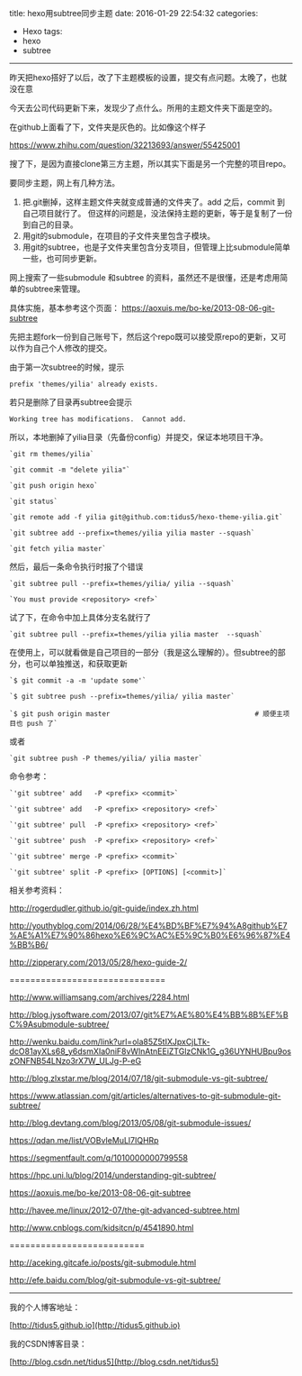 title: hexo用subtree同步主题
date: 2016-01-29 22:54:32
categories:
- Hexo
tags:
- hexo
- subtree
---

昨天把hexo搭好了以后，改了下主题模板的设置，提交有点问题。太晚了，也就没在意

今天去公司代码更新下来，发现少了点什么。所用的主题文件夹下面是空的。

在github上面看了下，文件夹是灰色的。比如像这个样子

https://www.zhihu.com/question/32213693/answer/55425001


搜了下，是因为直接clone第三方主题，所以其实下面是另一个完整的项目repo。

要同步主题，网上有几种方法。

1.  把.git删掉，这样主题文件夹就变成普通的文件夹了。add 之后，commit 到自己项目就行了。
但这样的问题是，没法保持主题的更新，等于是复制了一份到自己的目录。
2.  用git的submodule，在项目的子文件夹里包含子模块。
3.  用git的subtree，也是子文件夹里包含分支项目，但管理上比submodule简单一些，也可同步更新。

网上搜索了一些submodule 和subtree 的资料，虽然还不是很懂，还是考虑用简单的subtree来管理。


<!--more-->
 
具体实施，基本参考这个页面：
https://aoxuis.me/bo-ke/2013-08-06-git-subtree

先把主题fork一份到自己账号下，然后这个repo既可以接受原repo的更新，又可以作为自己个人修改的提交。

由于第一次subtree的时候，提示

	prefix 'themes/yilia' already exists.

若只是删除了目录再subtree会提示

	Working tree has modifications.  Cannot add.

所以，本地删掉了yilia目录（先备份config）并提交，保证本地项目干净。

	`git rm themes/yilia`

	`git commit -m "delete yilia"`

	`git push origin hexo`

	`git status`

	`git remote add -f yilia git@github.com:tidus5/hexo-theme-yilia.git`

	`git subtree add --prefix=themes/yilia yilia master --squash`

	`git fetch yilia master`


然后，最后一条命令执行时报了个错误

	`git subtree pull --prefix=themes/yilia/ yilia --squash`

	`You must provide <repository> <ref>`

试了下，在命令中加上具体分支名就行了

	`git subtree pull --prefix=themes/yilia yilia master  --squash`


在使用上，可以就看做是自己项目的一部分（我是这么理解的）。但subtree的部分，也可以单独推送，和获取更新

	`$ git commit -a -m 'update some'`

	`$ git subtree push --prefix=themes/yilia/ yilia master`

	`$ git push origin master                                    # 顺便主项目也 push 了`

或者

	`git subtree push -P themes/yilia/ yilia master`

命令参考：

	`'git subtree' add   -P <prefix> <commit>`

	`'git subtree' add   -P <prefix> <repository> <ref>`

	`'git subtree' pull  -P <prefix> <repository> <ref>`

	`'git subtree' push  -P <prefix> <repository> <ref>`

	`'git subtree' merge -P <prefix> <commit>`

	`'git subtree' split -P <prefix> [OPTIONS] [<commit>]`


相关参考资料：


http://rogerdudler.github.io/git-guide/index.zh.html

http://youthyblog.com/2014/06/28/%E4%BD%BF%E7%94%A8github%E7%AE%A1%E7%90%86hexo%E6%9C%AC%E5%9C%B0%E6%96%87%E4%BB%B6/

http://zipperary.com/2013/05/28/hexo-guide-2/

==============================


http://www.williamsang.com/archives/2284.html

http://blog.jysoftware.com/2013/07/git%E7%AE%80%E4%BB%8B%EF%BC%9Asubmodule-subtree/

http://wenku.baidu.com/link?url=ola85Z5tIXJpxCjLTk-dcO81ayXLs68_y6dsmXIa0niF8vWlnAtnEEiZTGlzCNk1G_g36UYNHUBpu9oszONFNB54LNzo3rX7W_ULJg-P-eG

http://blog.zlxstar.me/blog/2014/07/18/git-submodule-vs-git-subtree/

https://www.atlassian.com/git/articles/alternatives-to-git-submodule-git-subtree/

http://blog.devtang.com/blog/2013/05/08/git-submodule-issues/

https://qdan.me/list/VOBvIeMuLl7IQHRp

https://segmentfault.com/q/1010000000799558

https://hpc.uni.lu/blog/2014/understanding-git-subtree/

https://aoxuis.me/bo-ke/2013-08-06-git-subtree

http://havee.me/linux/2012-07/the-git-advanced-subtree.html

http://www.cnblogs.com/kidsitcn/p/4541890.html

==========================


http://aceking.gitcafe.io/posts/git-submodule.html


http://efe.baidu.com/blog/git-submodule-vs-git-subtree/



---
我的个人博客地址：

[http://tidus5.github.io](http://tidus5.github.io)

我的CSDN博客目录：

[http://blog.csdn.net/tidus5](http://blog.csdn.net/tidus5)
